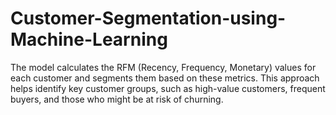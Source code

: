 # Customer-Segmentation-using-Machine-Learning
The model calculates the RFM (Recency, Frequency, Monetary) values for each customer and segments them based on these metrics. This approach helps identify key customer groups, such as high-value customers, frequent buyers, and those who might be at risk of churning.
